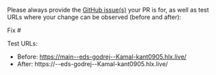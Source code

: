 Please always provide the [GitHub issue(s)](../issues) your PR is for, as well as test URLs where your change can be observed (before and after):

Fix #<gh-issue-id>

Test URLs:
- Before: https://main--eds-godrej--Kamal-kant0905.hlx.live/
- After: https://<branch>--eds-godrej--Kamal-kant0905.hlx.live/
